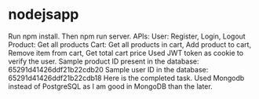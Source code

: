 # nodejsapp
Run npm install. Then npm run server.
APIs:
User: Register, Login, Logout
Product: Get all products
Cart: Get all products in cart, Add product to cart, Remove item from cart, Get total cart price
Used JWT token as cookie to verify the user.
Sample product ID present in the database: 65291d41426ddf21b22cdb20
Sample user ID in the database: 65291d41426ddf21b22cdb18
Here is the completed task. Used Mongodb instead of PostgreSQL as I am good in MongoDB than the later.
